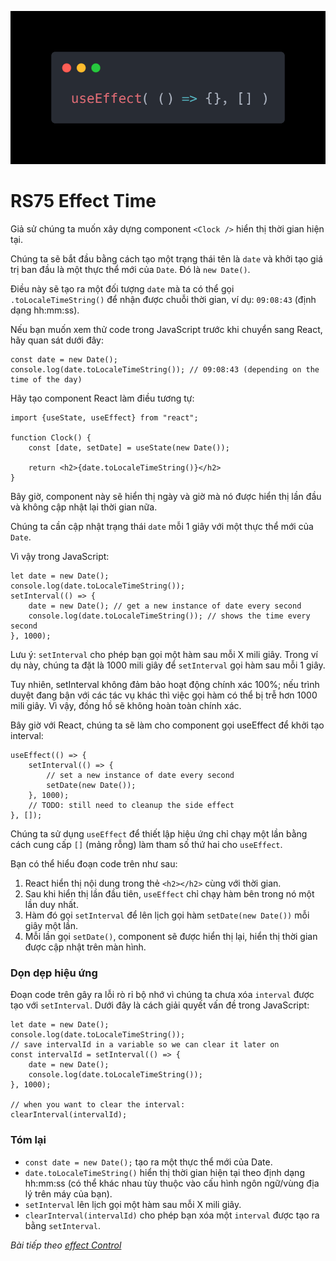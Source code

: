 ![Create-HTML-1](images/effect.webp) 

# RS75 Effect Time

Giả sử chúng ta muốn xây dựng component `<Clock />` hiển thị thời gian hiện tại.

Chúng ta sẽ bắt đầu bằng cách tạo một trạng thái tên là `date` và khởi tạo giá trị ban đầu là một thực thể mới của `Date`. Đó là `new Date()`.

Điều này sẽ tạo ra một đối tượng `date` mà ta có thể gọi `.toLocaleTimeString()` để nhận được chuỗi thời gian, ví dụ: `09:08:43` (định dạng hh:mm:ss).

Nếu bạn muốn xem thử code trong JavaScript trước khi chuyển sang React, hãy quan sát dưới đây:

```
const date = new Date();
console.log(date.toLocaleTimeString()); // 09:08:43 (depending on the time of the day)
```

Hãy tạo component React làm điều tương tự:

```
import {useState, useEffect} from "react";

function Clock() {
    const [date, setDate] = useState(new Date());

    return <h2>{date.toLocaleTimeString()}</h2>
}
```

Bây giờ, component này sẽ hiển thị ngày và giờ mà nó được hiển thị lần đầu và không cập nhật lại thời gian nữa.

Chúng ta cần cập nhật trạng thái `date` mỗi 1 giây với một thực thể mới của `Date`.

Vì vậy trong JavaScript:

```
let date = new Date();
console.log(date.toLocaleTimeString());
setInterval(() => {
    date = new Date(); // get a new instance of date every second
    console.log(date.toLocaleTimeString()); // shows the time every second
}, 1000);
```

Lưu ý: `setInterval` cho phép bạn gọi một hàm sau mỗi X mili giây. Trong ví dụ này, chúng ta đặt là 1000 mili giây để `setInterval` gọi hàm sau mỗi 1 giây.

Tuy nhiên, setInterval không đảm bảo hoạt động chính xác 100%; nếu trình duyệt đang bận với các tác vụ khác thì việc gọi hàm có thể bị trễ hơn 1000 mili giây. Vì vậy, đồng hồ sẽ không hoàn toàn chính xác.

Bây giờ với React, chúng ta sẽ làm cho component gọi useEffect để khởi tạo interval:

```
useEffect(() => {
    setInterval(() => {
        // set a new instance of date every second
        setDate(new Date()); 
    }, 1000);
    // TODO: still need to cleanup the side effect
}, []);
```

Chúng ta sử dụng `useEffect` để thiết lập hiệu ứng chỉ chạy một lần bằng cách cung cấp `[]` (mảng rỗng) làm tham số thứ hai cho `useEffect`.

Bạn có thể hiểu đoạn code trên như sau:

1. React hiển thị nội dung trong thẻ `<h2></h2>` cùng với thời gian.
2. Sau khi hiển thị lần đầu tiên, `useEffect` chỉ chạy hàm bên trong nó một lần duy nhất.
3. Hàm đó gọi `setInterval` để lên lịch gọi hàm `setDate(new Date())` mỗi giây một lần.
4. Mỗi lần gọi `setDate()`, component sẽ được hiển thị lại, hiển thị thời gian được cập nhật trên màn hình.

### Dọn dẹp hiệu ứng

Đoạn code trên gây ra lỗi rò rỉ bộ nhớ vì chúng ta chưa xóa `interval` được tạo với `setInterval`. Dưới đây là cách giải quyết vấn đề trong JavaScript:

```
let date = new Date();
console.log(date.toLocaleTimeString());
// save intervalId in a variable so we can clear it later on
const intervalId = setInterval(() => {
    date = new Date();
    console.log(date.toLocaleTimeString());
}, 1000);

// when you want to clear the interval:  
clearInterval(intervalId);
```

### Tóm lại

- `const date = new Date();` tạo ra một thực thể mới của Date.
- `date.toLocaleTimeString()` hiển thị thời gian hiện tại theo định dạng hh:mm:ss (có thể khác nhau tùy thuộc vào cấu hình ngôn ngữ/vùng địa lý trên máy của bạn).
- `setInterval` lên lịch gọi một hàm sau mỗi X mili giây.
- `clearInterval(intervalId)` cho phép bạn xóa một `interval` được tạo ra bằng `setInterval`.

*Bài tiếp theo [effect Control](/lesson/session/session_76_effect_control.md)*
